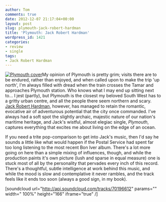 ```yaml
---
author: Tom
comments: true
date: 2012-12-07 21:17:04+00:00
layout: post
slug: plymouth-jack-robert-hardman
title: 'Plymouth: Jack Robert Hardman'
wordpress_id: 1421
categories:
- review
- single
tags:
- Jack Robert Hardman
---
```


[![Plymouth cover](http://www.eatenbymonsters.com/wp-content/uploads/2012/12/plymouth-cover-300x300.jpg)](http://www.eatenbymonsters.com/?attachment_id=1422#main)My opinion of Plymouth is pretty grim; visits there are to be endured, rather than enjoyed, and when called upon to make the trip 'up north', I'm always filled with dread when the train crosses the Tamar and approaches Plymouth station. Who knows what I may end up sitting next to... I jest (partly), but Plymouth is the closest my beloved South West has to a gritty urban centre, and all the people there seem northern and scary. [Jack Robert Hardman](http://www.jackroberthardman.co.uk/JRH/Home.html), however, has managed to retain the romantic, evocative air of adventurous potential that the city once commanded. I've always had a soft spot the slightly archaic, majestic nature of our nation's maritime heritage, and Jack's wistful, almost elegiac single, _Plymouth_, captures everything that excites me about living on the edge of an ocean.

If you need a trite pop-comparison to get into Jack's music, then I'd say he sounds a little like what would happen if the Postal Service had spent far too long listening to the most recent Bon Iver album. There's a lot more going on here than a simple mixing of influences, though, and while the production paints it's own picture (lush and sparse in equal measure) one is stuck most of all by the personality that pervades every inch of this record. There's a thoughtful, subtle intelligence at work behind this music, and while the mood is slow and contemplative it never rambles, and the track feels like it ends too soon (always a good sign, in my book).

[soundcloud url="http://api.soundcloud.com/tracks/70196612" params="" width=" 100%" height="166" iframe="true" /]

